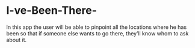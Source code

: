 # I-ve-Been-There-
In this app the user will be able to pinpoint all the locations where he has been so that if someone else wants to go there, they’ll know whom to ask about it.
